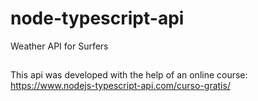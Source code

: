# node-typescript-api
Weather API for Surfers
##
This api was developed with the help of an online course: https://www.nodejs-typescript-api.com/curso-gratis/
